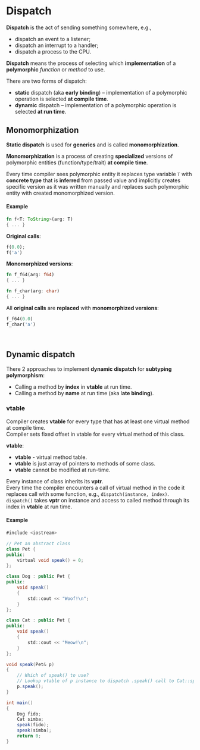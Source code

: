 # Dispatch
**Dispatch** is the act of sending something somewhere, e.g.,
- dispatch an event to a listener;
- dispatch an interrupt to a handler;
- dispatch a process to the CPU.

**Dispatch** means the process of selecting which **implementation** of a **polymorphic** *function* or *method* to use.

There are two forms of dispatch:
- **static** dispatch (aka **early binding**) – implementation of a polymorphic operation is selected **at compile time**.
- **dynamic** dispatch – implementation of a polymorphic operation is selected **at run time**.


## Monomorphization
**Static dispatch** is used for **generics** and is called **monomorphization**.<br>

**Monomorphization** is a process of creating **specialized** versions of polymorphic entities (function/type/trait) **at compile time**.<br>

Every time compiler sees polymorphic entity it replaces type variable ``T`` with **concrete type** that is **inferred** from passed value and implicitly creates specific version as it was written manually and replaces such polymorphic entity with created monomorphized version.<br>

#### Example
```Rust
fn f<T: ToString>(arg: T) 
{ ... }
```

**Original calls**:
```Rust
f(0.0);
f('a')
```

**Monomorphized versions**:
```Rust
fn f_f64(arg: f64) 
{ ... }

fn f_char(arg: char) 
{ ... }
```

All **original calls** are **replaced** with **monomorphized versions**:
```Rust
f_f64(0.0)
f_char('a')
```

<br>

## Dynamic dispatch
There 2 approaches to implement **dynamic dispatch** for **subtyping polymorphism**:
- Calling a method by **index** in **vtable** at run time.
- Calling a method by **name** at run time (aka l**ate binding**).


### vtable
Compiler creates **vtable** for every type that has at least one virtual method at compile time.<br>
Compiler sets fixed offset in vtable for every virtual method of this class.<br>

**vtable**:
- **vtable** - virtual method table.
- **vtable** is just array of pointers to methods of some class.
- **vtable** cannot be modified at run-time.

Every instance of class inherits its **vptr**.<br>
Every time the compiler encounters a call of virtual method in the code it replaces call with some function, e.g., ``dispatch(instance, index)``.<br>
``dispatch()`` takes **vptr** on instance and access to called method through its index in **vtable** at run time.<br>



#### Example
```Java
#include <iostream>

// Pet an abstract class
class Pet {
public:
    virtual void speak() = 0;
};

class Dog : public Pet {
public:
    void speak()
    {
        std::cout << "Woof!\n";
    }
};

class Cat : public Pet {
public:
    void speak()
    {
        std::cout << "Meow!\n";
    }
};

void speak(Pet& p)
{
    // Which of speak() to use?
    // Lookup vtable of p instance to dispatch .speak() call to Cat::speak() or Dog::speak()
    p.speak(); 
}

int main()
{
    Dog fido;
    Cat simba;
    speak(fido);
    speak(simba);
    return 0;
}

```